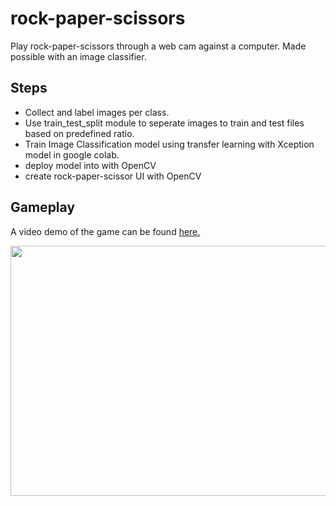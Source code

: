 # rock-paper-scissors
Play rock-paper-scissors through a web cam against a computer. Made possible with an image classifier. 

## Steps

- Collect and label images per class.
- Use train_test_split module to seperate images to train and test files based on predefined ratio. 
- Train Image Classification model using transfer learning with Xception model in google colab.
- deploy model into with OpenCV
- create rock-paper-scissor UI with OpenCV

## Gameplay

A video demo of the game can be found [here.](https://drive.google.com/file/d/1REm3BGTBYxXaEfUXW5ilFTou9CF9fcJK/view?usp=sharing)

<img src="https://github.com/AbdulRahmanSilmy/rock-paper-scissors/blob/main/gameplay_image.jpg" width="600" height="400" />
